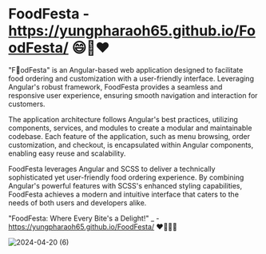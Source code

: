 # FoodFesta -  https://yungpharaoh65.github.io/FoodFesta/  😄🍕❤

"F🍔odFesta" is an Angular-based web application designed to facilitate food ordering and customization with a user-friendly interface. 
Leveraging Angular's robust framework, FoodFesta provides a seamless and responsive user experience, 
ensuring smooth navigation and interaction for customers.

The application architecture follows Angular's best practices, utilizing components, services, and modules to create a modular and maintainable codebase. Each feature of the application, such as menu browsing, order customization, and checkout, is encapsulated within Angular components, enabling easy reuse and scalability.

FoodFesta leverages Angular and SCSS to deliver a technically sophisticated yet user-friendly food ordering experience. By combining Angular's powerful features with SCSS's enhanced styling capabilities, FoodFesta achieves a modern and intuitive interface that caters to the needs of both users and developers alike.

"FoodFesta: Where Every Bite's a Delight!" _ - https://yungpharaoh65.github.io/FoodFesta/ ❤🧢👍🏽

![2024-04-20 (6)](https://github.com/YungPharaoh65/FoodFesta/assets/144108667/8cf33d98-050c-4e76-9970-1bc15fcbe465)


